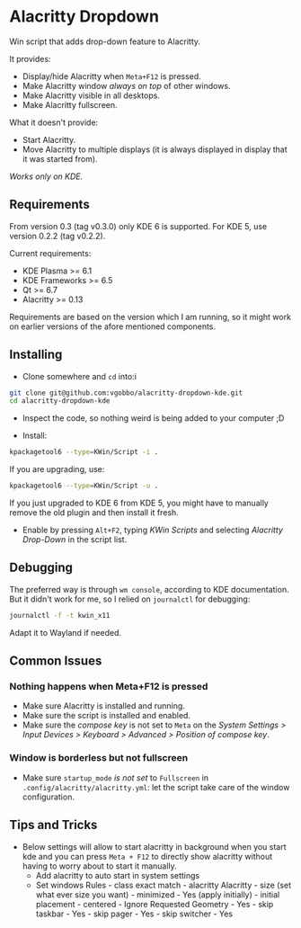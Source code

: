 # Alacritty Dropdown
Win script that adds drop-down feature to Alacritty.

It provides:
- Display/hide Alacritty when `Meta+F12` is pressed.
- Make Alacritty window _always on top_ of other windows.
- Make Alacritty visible in all desktops.
- Make Alacritty fullscreen.

What it doesn't provide:
- Start Alacritty.
- Move Alacritty to multiple displays (it is always displayed in display that it was started from).

*Works only on KDE.*

## Requirements

From version 0.3 (tag v0.3.0) only KDE 6 is supported. For KDE 5, use version 0.2.2 (tag v0.2.2).

Current requirements:
- KDE Plasma >= 6.1
- KDE Frameworks >= 6.5
- Qt >= 6.7
- Alacritty >= 0.13

Requirements are based on the version which I am running, so it might work on earlier versions of the afore mentioned components.

## Installing

- Clone somewhere and `cd` into:i
```bash
git clone git@github.com:vgobbo/alacritty-dropdown-kde.git
cd alacritty-dropdown-kde
```

- Inspect the code, so nothing weird is being added to your computer ;D

- Install:
```bash
kpackagetool6 --type=KWin/Script -i .
```

If you are upgrading, use:
```bash
kpackagetool6 --type=KWin/Script -u .
```

If you just upgraded to KDE 6 from KDE 5, you might have to manually remove the old plugin and then install it fresh.

- Enable by pressing `Alt+F2`, typing _KWin Scripts_ and selecting _Alacritty Drop-Down_ in the script list.

## Debugging

The preferred way is through `wm console`, according to KDE documentation. But it didn't work for me, so I relied on `journalctl` for debugging:
```bash
journalctl -f -t kwin_x11
```

Adapt it to Wayland if needed.

## Common Issues

### Nothing happens when Meta+F12 is pressed

- Make sure Alacritty is installed and running.
- Make sure the script is installed and enabled.
- Make sure the _compose key_ is not set to `Meta` on the _System Settings > Input Devices > Keyboard > Advanced > Position of compose key_.

### Window is borderless but not fullscreen
- Make sure `startup_mode` *is not set* to `Fullscreen` in `.config/alacritty/alacritty.yml`: let the script take care of the window configuration.

## Tips and Tricks

- Below settings will allow to start alacritty in background when you start kde and you can press `Meta + F12` to directly show alacritty without having to worry about to start it manually.
  - Add alacritty to auto start in system settings
  - Set windows Rules
        - class exact match - alacritty Alacritty
        - size (set what ever size you want)
        - minimized - Yes (apply initially)
        - initial placement - centered
        - Ignore Requested Geometry - Yes
        - skip taskbar - Yes
        - skip pager - Yes
        - skip switcher - Yes

